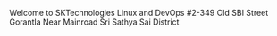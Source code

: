 Welcome to SKTechnologies
Linux and DevOps
#2-349 Old SBI Street Gorantla
Near Mainroad
Sri Sathya Sai District
